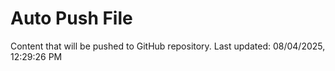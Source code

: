 # Auto Push File

Content that will be pushed to GitHub repository.
Last updated: 08/04/2025, 12:29:26 PM